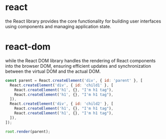 # react

the React library provides the core functionality for building user interfaces using components and managing application state.

# react-dom

while the React DOM library handles the rendering of React components into the browser DOM, ensuring efficient updates and synchronization between the virtual DOM and the actual DOM.

```javascript
const parent = React.createElement('div', { id: 'parent' }, [
  React.createElement('div', { id: 'child1' }, [
    React.createElement('h1', {}, "I'm h1 tag"),
    React.createElement('h1', {}, "I'm h1 tag"),
  ]),
  React.createElement('div', { id: 'child2' }, [
    React.createElement('h1', {}, "I'm h1 tag"),
    React.createElement('h1', {}, "I'm h1 tag"),
  ]),
]);

root.render(parent);
```
